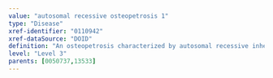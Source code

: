 ```yaml
---
value: "autosomal recessive osteopetrosis 1"
type: "Disease"
xref-identifier: "0110942"
xref-dataSource: "DOID"
definition: "An osteopetrosis characterized by autosomal recessive inheritance that has_material_basis_in homozygous or compound heterozygous mutation in the TCIRG1 gene on chromosome 11q13.2."
level: "Level 3"
parents: [0050737,13533]
---
```

